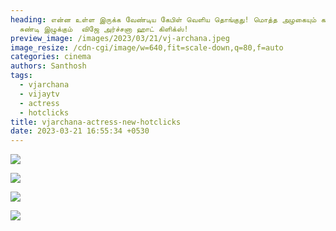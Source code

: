 ```yaml
---
heading: என்ன உள்ள இருக்க வேண்டிய கேபிள் வெளிய தொங்குது! மொத்த அழகையும் காட்டி
  சுண்டி இழுக்கும்  விஜே அர்ச்சனா ஹாட் கிளிக்ஸ்!
preview_image: /images/2023/03/21/vj-archana.jpeg
image_resize: /cdn-cgi/image/w=640,fit=scale-down,q=80,f=auto
categories: cinema
authors: Santhosh
tags:
  - vjarchana
  - vijaytv
  - actress
  - hotclicks
title: vjarchana-actress-new-hotclicks
date: 2023-03-21 16:55:34 +0530
---
```

![](/images/2023/03/21/vjarchana-actress-new-hotclicks.jpeg)

![](/images/2023/03/21/vjarchana-actress-new-hotclicks2.jpeg)

![](/images/2023/03/21/vjarchana-actress-new-hotclickss2.jpeg)

![](/images/2023/03/21/vjarchana-actress-new-hotclickss.jpeg)